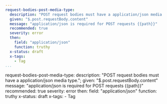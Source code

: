 ```yaml
--- 
request-bodies-post-media-type: 
  description: "POST request bodies must have a application/json media type.";
  given: "$.post.requestBody.content"
  message: "application/json is required for POST requests {{path}}"
  recommended: true
  severity: error
  then: 
    field: "application/json"
    function: truthy
  x-status: draft
  x-tags:
    - Tag  
...
```

request-bodies-post-media-type: 
  description: "POST request bodies must have a application/json media type.";
  given: "$.post.requestBody.content"
  message: "application/json is required for POST requests {{path}}"
  recommended: true
  severity: error
  then: 
    field: "application/json"
    function: truthy
  x-status: draft
  x-tags:
    - Tag  
